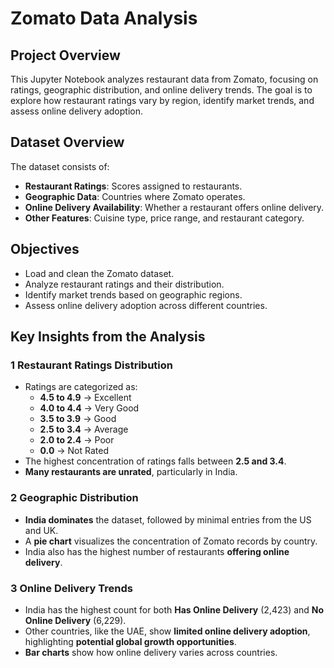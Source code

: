 #  Zomato Data Analysis

##  **Project Overview**
This Jupyter Notebook analyzes restaurant data from Zomato, focusing on ratings, geographic distribution, and online delivery trends. The goal is to explore how restaurant ratings vary by region, identify market trends, and assess online delivery adoption.

##  **Dataset Overview**
The dataset consists of:
- **Restaurant Ratings**: Scores assigned to restaurants.
- **Geographic Data**: Countries where Zomato operates.
- **Online Delivery Availability**: Whether a restaurant offers online delivery.
- **Other Features**: Cuisine type, price range, and restaurant category.

##  **Objectives**
- Load and clean the Zomato dataset.
- Analyze restaurant ratings and their distribution.
- Identify market trends based on geographic regions.
- Assess online delivery adoption across different countries.

## **Key Insights from the Analysis**

### 1️ **Restaurant Ratings Distribution**
- Ratings are categorized as:
  - **4.5 to 4.9** → Excellent
  - **4.0 to 4.4** → Very Good
  - **3.5 to 3.9** → Good
  - **2.5 to 3.4** → Average
  - **2.0 to 2.4** → Poor
  - **0.0** → Not Rated
- The highest concentration of ratings falls between **2.5 and 3.4**.
- **Many restaurants are unrated**, particularly in India.

### 2️ **Geographic Distribution**
- **India dominates** the dataset, followed by minimal entries from the US and UK.
- A **pie chart** visualizes the concentration of Zomato records by country.
- India also has the highest number of restaurants **offering online delivery**.

### 3️ **Online Delivery Trends**
- India has the highest count for both **Has Online Delivery** (2,423) and **No Online Delivery** (6,229).
- Other countries, like the UAE, show **limited online delivery adoption**, highlighting **potential global growth opportunities**.
- **Bar charts** show how online delivery varies across countries.

